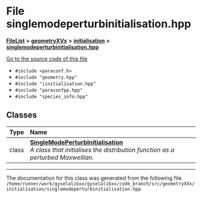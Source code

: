 

# File singlemodeperturbinitialisation.hpp



[**FileList**](files.md) **>** [**geometryXVx**](dir_e51b496b46dd687775e46e0826614574.md) **>** [**initialisation**](dir_cdb336346544d0d5f695f9cdfe73a70e.md) **>** [**singlemodeperturbinitialisation.hpp**](geometryXVx_2initialisation_2singlemodeperturbinitialisation_8hpp.md)

[Go to the source code of this file](geometryXVx_2initialisation_2singlemodeperturbinitialisation_8hpp_source.md)



* `#include <paraconf.h>`
* `#include "geometry.hpp"`
* `#include "iinitialisation.hpp"`
* `#include "paraconfpp.hpp"`
* `#include "species_info.hpp"`















## Classes

| Type | Name |
| ---: | :--- |
| class | [**SingleModePerturbInitialisation**](classSingleModePerturbInitialisation.md) <br>_A class that initialises the distribution function as a perturbed Maxwellian._  |



















































------------------------------
The documentation for this class was generated from the following file `/home/runner/work/gyselalibxx/gyselalibxx/code_branch/src/geometryXVx/initialisation/singlemodeperturbinitialisation.hpp`

